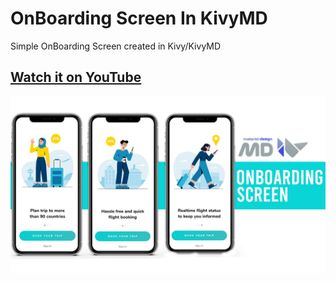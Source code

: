 # OnBoarding Screen In KivyMD

Simple OnBoarding Screen created in Kivy/KivyMD 

## [Watch it on YouTube](https://www.youtube.com/watch?v=44-tGSu8-oo)

<p align="center">
    <img align="center" src="https://github.com/HeaTTheatR/Articles/blob/main/OnBoardScreen/assets/images/preview.jpg"/>
</p>
